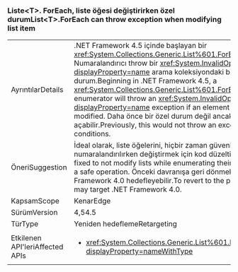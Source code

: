 ### <a name="listlttgtforeach-can-throw-exception-when-modifying-list-item"></a><span data-ttu-id="0ffe0-101">Liste&lt;T&gt;. ForEach, liste öğesi değiştirirken özel durum</span><span class="sxs-lookup"><span data-stu-id="0ffe0-101">List&lt;T&gt;.ForEach can throw exception when modifying list item</span></span>

|   |   |
|---|---|
|<span data-ttu-id="0ffe0-102">Ayrıntılar</span><span class="sxs-lookup"><span data-stu-id="0ffe0-102">Details</span></span>|<span data-ttu-id="0ffe0-103">.NET Framework 4.5 içinde başlayan bir <xref:System.Collections.Generic.List%601.ForEach(System.Action{%600})> Numaralandırıcı throw bir <xref:System.InvalidOperationException?displayProperty=name> arama koleksiyondaki bir öğe değiştirilirse özel durum.</span><span class="sxs-lookup"><span data-stu-id="0ffe0-103">Beginning in .NET Framework 4.5, a <xref:System.Collections.Generic.List%601.ForEach(System.Action{%600})> enumerator will throw an <xref:System.InvalidOperationException?displayProperty=name> exception if an element in the calling collection is modified.</span></span> <span data-ttu-id="0ffe0-104">Daha önce bir özel durum değil ancak yarış durumları için yol açabilir.</span><span class="sxs-lookup"><span data-stu-id="0ffe0-104">Previously, this would not throw an exception but could lead to race conditions.</span></span>|
|<span data-ttu-id="0ffe0-105">Öneri</span><span class="sxs-lookup"><span data-stu-id="0ffe0-105">Suggestion</span></span>|<span data-ttu-id="0ffe0-106">İdeal olarak, liste öğelerini, hiçbir zaman güvenli bir işlem olduğundan numaralandırılırken değiştirmek için kod düzeltilmelidir.</span><span class="sxs-lookup"><span data-stu-id="0ffe0-106">Ideally, code should be fixed to not modify lists while enumerating their elements because that is never a safe operation.</span></span> <span data-ttu-id="0ffe0-107">Önceki davranışa geri dönmek için yine de bir uygulama .NET Framework 4.0 hedefleyebilir.</span><span class="sxs-lookup"><span data-stu-id="0ffe0-107">To revert to the previous behavior, though, an app may target .NET Framework 4.0.</span></span>|
|<span data-ttu-id="0ffe0-108">Kapsam</span><span class="sxs-lookup"><span data-stu-id="0ffe0-108">Scope</span></span>|<span data-ttu-id="0ffe0-109">Kenar</span><span class="sxs-lookup"><span data-stu-id="0ffe0-109">Edge</span></span>|
|<span data-ttu-id="0ffe0-110">Sürüm</span><span class="sxs-lookup"><span data-stu-id="0ffe0-110">Version</span></span>|<span data-ttu-id="0ffe0-111">4,5</span><span class="sxs-lookup"><span data-stu-id="0ffe0-111">4.5</span></span>|
|<span data-ttu-id="0ffe0-112">Tür</span><span class="sxs-lookup"><span data-stu-id="0ffe0-112">Type</span></span>|<span data-ttu-id="0ffe0-113">Yeniden hedefleme</span><span class="sxs-lookup"><span data-stu-id="0ffe0-113">Retargeting</span></span>|
|<span data-ttu-id="0ffe0-114">Etkilenen API'leri</span><span class="sxs-lookup"><span data-stu-id="0ffe0-114">Affected APIs</span></span>|<ul><li><xref:System.Collections.Generic.List%601.ForEach(System.Action{%600})?displayProperty=nameWithType></li></ul>|

